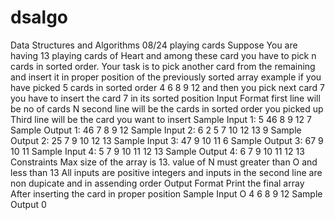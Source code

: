 # dsalgo
Data Structures and Algorithms
08/24 playing cards
    Suppose You are having 13 playing cards of Heart and among these card you have to pick n cards in sorted
    order. Your task is to pick another card from the remaining and insert it in proper position of the previously
    sorted array
    example if you have picked 5 cards in sorted order 4 6 8 9 12 and then you pick next card 7 you have to insert
    the card 7 in its sorted position
    Input Format
    first line will be no of cards N second line will be the cards in sorted order you picked up Third line will be the
    card you want to insert
    Sample Input 1: 5 46 8 9 12 7
    Sample Output 1: 46 7 8 9 12
    Sample Input 2: 6 2 5 7 10 12 13 9
    Sample Output 2: 25 7 9 10 12 13
    Sample Input 3: 47 9 10 11 6
    Sample Output 3: 67 9 10 11
    Sample Input 4: 5 7 9 10 11 12 13
    Sample Output 4: 6 7 9 10 11 12 13
    Constraints
    Max size of the array is 13. value of N must greater than O and less than 13 All inputs are positive integers and
    inputs in the second line are non dupicate and in assending order
    Output Format
    Print the final array After inserting the card in proper position
    Sample Input O
    4 6 8 9 12
    Sample Output 0
